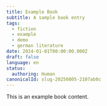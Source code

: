 ```yaml
---
title: Example Book
subtitle: A sample book entry
tags:
  - fiction
  - example
  - demo
  - german literature
date: 2024-01-01T00:00:00.000Z
draft: false
language: en
status:
  authoring: Human
canonicalId: slug-20250805-2107ab0c
---
```


This is an example book content.
